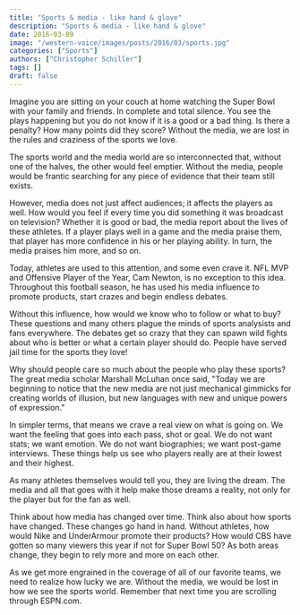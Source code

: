 ```yaml
---
title: "Sports & media - like hand & glove"
description: "Sports & media - like hand & glove"
date: 2016-03-09
image: "/western-voice/images/posts/2016/03/sports.jpg"
categories: ["Sports"]
authors: ["Christopher Schiller"]
tags: []
draft: false
---
```

Imagine you are sitting on your couch at home watching the Super Bowl with your family and friends. In complete and total silence. You see the plays happening but you do not know if it is a good or a bad thing. Is there a penalty? How many points did they score? Without the media, we are lost in the rules and craziness of the sports we love.

The sports world and the media world are so interconnected that, without one of the halves, the other would feel emptier. Without the media, people would be frantic searching for any piece of evidence that their team still exists.

However, media does not just affect audiences; it affects the players as well. How would you feel if every time you did something it was broadcast on television? Whether it is good or bad, the media report about the lives of these athletes. If a player plays well in a game and the media praise them, that player has more confidence in his or her playing ability. In turn, the media praises him more, and so on.

Today, athletes are used to this attention, and some even crave it. NFL MVP and Offensive Player of the Year, Cam Newton, is no exception to this idea. Throughout this football season, he has used his media influence to promote products, start crazes and begin endless debates.

Without this influence, how would we know who to follow or what to buy? These questions and many others plague the minds of sports analysists and fans everywhere. The debates get so crazy that they can spawn wild fights about who is better or what a certain player should do. People have served jail time for the sports they love!

Why should people care so much about the people who play these sports? The great media scholar Marshall McLuhan once said, "Today we are beginning to notice that the new media are not just mechanical gimmicks for creating worlds of illusion, but new languages with new and unique powers of expression."

In simpler terms, that means we crave a real view on what is going on. We want the feeling that goes into each pass, shot or goal. We do not want stats; we want emotion. We do not want biographies; we want post-game interviews. These things help us see who players really are at their lowest and their highest.

As many athletes themselves would tell you, they are living the dream. The media and all that goes with it help make those dreams a reality, not only for the player but for the fan as well.

Think about how media has changed over time. Think also about how sports have changed. These changes go hand in hand. Without athletes, how would Nike and UnderArmour promote their products? How would CBS have gotten so many viewers this year if not for Super Bowl 50? As both areas change, they begin to rely more and more on each other.

As we get more engrained in the coverage of all of our favorite teams, we need to realize how lucky we are. Without the media, we would be lost in how we see the sports world. Remember that next time you are scrolling through ESPN.com.